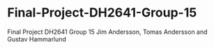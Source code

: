 # Final-Project-DH2641-Group-15
Final Project DH2641 Group 15
Jim Andersson, Tomas Andersson and Gustav Hammarlund
